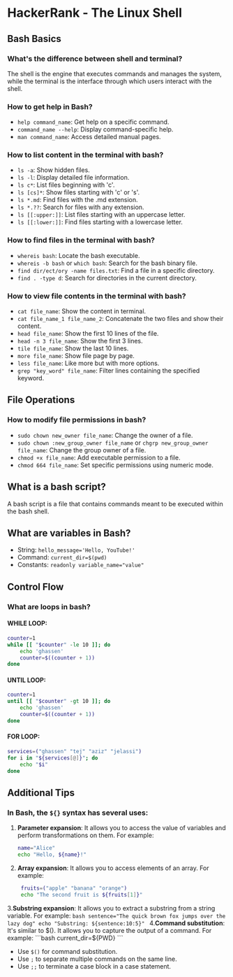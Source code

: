 # HackerRank - The Linux Shell
## Bash Basics

### What's the difference between shell and terminal?
The shell is the engine that executes commands and manages the system, while the terminal is the interface through which users interact with the shell.

### How to get help in Bash?
- `help command_name`: Get help on a specific command.
- `command_name --help`: Display command-specific help.
- `man command_name`: Access detailed manual pages.

### How to list content in the terminal with bash?
- `ls -a`: Show hidden files.
- `ls -l`: Display detailed file information.
- `ls c*`: List files beginning with 'c'.
- `ls [cs]*`: Show files starting with 'c' or 's'.
- `ls *.md`: Find files with the .md extension.
- `ls *.??`: Search for files with any extension.
- `ls [[:upper:]]`: List files starting with an uppercase letter.
- `ls [[:lower:]]`: Find files starting with a lowercase letter.

### How to find files in the terminal with bash?
- `whereis bash`: Locate the bash executable.
- `whereis -b bash` or `which bash`: Search for the bash binary file.
- `find dir/ect/ory -name files.txt`: Find a file in a specific directory.
- `find . -type d`: Search for directories in the current directory.

### How to view file contents in the terminal with bash?
- `cat file_name`: Show the content in terminal.
- `cat file_name_1 file_name_2`: Concatenate the two files and show their content.
- `head file_name`: Show the first 10 lines of the file.
- `head -n 3 file_name`: Show the first 3 lines.
- `tile file_name`: Show the last 10 lines.
- `more file_name`: Show file page by page.
- `less file_name`: Like more but with more options.
- `grep "key_word" file_name`: Filter lines containing the specified keyword.

## File Operations

### How to modify file permissions in bash?
- `sudo chown new_owner file_name`: Change the owner of a file.
- `sudo chown :new_group_owner file_name` or `chgrp new_group_owner file_name`: Change the group owner of a file.
- `chmod +x file_name`: Add executable permission to a file.
- `chmod 664 file_name`: Set specific permissions using numeric mode.

## What is a bash script?
A bash script is a file that contains commands meant to be executed within the bash shell.

## What are variables in Bash?
- String: `hello_message='Hello, YouTube!'`
- Command: `current_dir=$(pwd)`
- Constants: `readonly variable_name="value"`

## Control Flow

### What are loops in bash?

#### WHILE LOOP:
```bash
counter=1
while [[ "$counter" -le 10 ]]; do
    echo 'ghassen'
    counter=$((counter + 1))
done
```

#### UNTIL LOOP:
```bash
counter=1
until [[ "$counter" -gt 10 ]]; do
    echo 'ghassen'
    counter=$((counter + 1))
done
```

#### FOR LOOP:
```bash
services=("ghassen" "tej" "aziz" "jelassi")
for i in "${services[@]}"; do
    echo "$i"
done
```

## Additional Tips
### In Bash, the `${}` syntax has several uses:

1. **Parameter expansion**: It allows you to access the value of variables and perform transformations on them. For example:
   ```bash
   name="Alice"
   echo "Hello, ${name}!"
   ```
2. **Array expansion**: It allows you to access elements of an array. For example:
   ```bash
    fruits=("apple" "banana" "orange")
    echo "The second fruit is ${fruits[1]}"
    ```
3.**Substring expansion**: It allows you to extract a substring from a string variable. For example:
    ```bash
    sentence="The quick brown fox jumps over the lazy dog"
    echo "Substring: ${sentence:10:5}"
    ```
4.**Command substitution**: It's similar to $(). It allows you to capture the output of a command. For example:
    ```bash
    current_dir=${PWD}
    ```
    
- Use `$()` for command substitution.
- Use `;` to separate multiple commands on the same line.
- Use `;;` to terminate a case block in a case statement.
